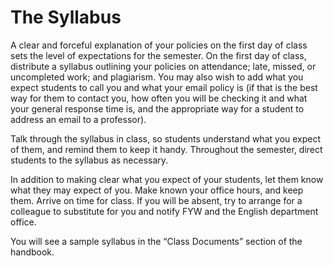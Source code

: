 # The Syllabus

A clear and forceful explanation of your policies on the first day of class sets the level of expectations for the semester. On the first day of class, distribute a syllabus outlining your policies on attendance; late, missed, or uncompleted work; and plagiarism.  You may also wish to add what you expect students to call you and what your email policy is (if that is the best way for them to contact you, how often you will be checking it and what your general response time is, and the appropriate way for a student to address an email to a professor).

Talk through the syllabus in class, so students understand what you expect of them, and remind them to keep it handy.  Throughout the semester, direct students to the syllabus as necessary. 

In addition to making clear what you expect of your students, let them know what they may expect of you.  Make known your office hours, and keep them.  Arrive on time for class.  If you will be absent, try to arrange for a colleague to substitute for you and notify FYW and the English department office.

You will see a sample syllabus in the “Class Documents” section of the handbook.
